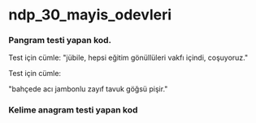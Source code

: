 # ndp_30_mayis_odevleri

### Pangram testi yapan kod.

Test için cümle:
"jübile, hepsi eğitim gönüllüleri vakfı içindi, coşuyoruz."

Test için cümle:

"bahçede acı jambonlu zayıf tavuk göğsü pişir."



### Kelime anagram testi yapan kod
